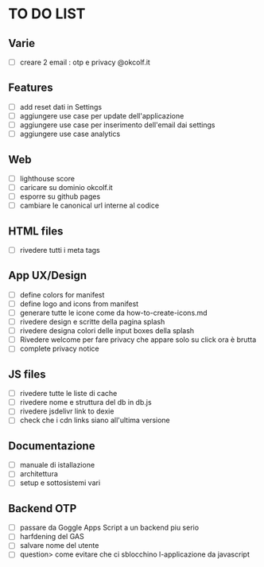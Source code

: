 # TO DO LIST

## Varie

- [ ] creare 2 email : otp e privacy @okcolf.it

## Features

- [ ] add reset dati in Settings
- [ ] aggiungere use case per update dell'applicazione
- [ ] aggiungere use case per inserimento dell'email dai settings
- [ ] aggiungere use case analytics

## Web

- [ ] lighthouse score
- [ ] caricare su dominio okcolf.it
- [ ] esporre su github pages
- [ ] cambiare le canonical url interne al codice

## HTML files

- [ ] rivedere tutti i meta tags

## App UX/Design

- [ ] define colors for manifest  
- [ ] define logo and icons  from manifest
- [ ] generare tutte le icone come da how-to-create-icons.md
- [ ] rivedere design e scritte della pagina splash
- [ ] rivedere designa colori delle input boxes della splash
- [ ] Rivedere welcome per fare privacy che appare solo su click ora è brutta
- [ ] complete privacy notice

## JS files

- [ ] rivedere tutte le liste di cache
- [ ] rivedere nome e struttura del db in db.js
- [ ] rivedere jsdelivr link to dexie
- [ ] check che i cdn links siano all'ultima versione

## Documentazione

- [ ] manuale di istallazione
- [ ] architettura
- [ ] setup e sottosistemi vari

## Backend OTP

- [ ] passare da Goggle Apps Script a un backend piu serio
- [ ] harfdening del GAS
- [ ] salvare nome del utente
- [ ] question> come evitare che ci sblocchino l-applicazione da javascript
